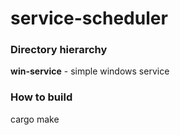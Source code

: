 # service-scheduler

### Directory hierarchy
**win-service** - simple windows service

### How to build
cargo make
